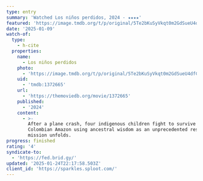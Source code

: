 ```yaml
---
type: entry
summary: 'Watched Los niños perdidos, 2024 - ★★★★'
featured: 'https://image.tmdb.org/t/p/original/5Te2bKuSyVkqt0m2GdSueU4dfCZ.jpg'
date: '2025-01-09'
watch-of:
  type:
    - h-cite
  properties:
    name:
      - Los niños perdidos
    photo:
      - 'https://image.tmdb.org/t/p/original/5Te2bKuSyVkqt0m2GdSueU4dfCZ.jpg'
    uid:
      - 'tmdb:1372665'
    url:
      - 'https://themoviedb.org/movie/1372665'
    published:
      - '2024'
    content:
      - >-
        After a plane crash, four indigenous children fight to survive in the
        Colombian Amazon using ancestral wisdom as an unprecedented rescue
        mission unfolds.
progress: finished
rating: '4'
syndicate-to:
  - 'https://fed.brid.gy/'
updated: '2025-01-24T22:17:58.503Z'
client_id: 'https://sparkles.sploot.com/'
---
```


